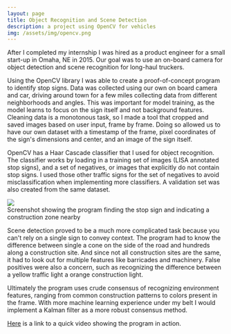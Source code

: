 ```yaml
---
layout: page
title: Object Recognition and Scene Detection
description: a project using OpenCV for vehicles
img: /assets/img/opencv.png
---
```


After I completed my internship I was hired as a product engineer for a small start-up in Omaha, NE in 2015. Our goal was to use an on-board camera for object detection and scene recognition for long-haul truckers.

Using the OpenCV library I was able to create a proof-of-concept program to identify stop signs. Data was collected using our own on board camera and car, driving around town for a few miles collecting data from different neighborhoods and angles. This was important for model training, as the model learns to focus on the sign itself and not background features. Cleaning data is a monotonous task, so I made a tool that cropped and saved images based on user input, frame by frame. Doing so allowed us to have our own dataset with a timestamp of the frame, pixel coordinates of the sign's dimensions and center, and an image of the sign itself.

OpenCV has a Haar Cascade classifier that I used for object recognition. The classifier works by loading in a training set of images (LISA annotated stop signs), and a set of negatives, or images that explicitly do not contain stop signs. I used those other traffic signs for the set of negatives to avoid misclassification when implementing more classifiers. A validation set was also created from the same dataset.

<div class="img_row">
    <img class="col three" src="{{ site.baseurl }}/assets/img/opencv.png">
</div>
<div class="col three caption">
    Screenshot showing the program finding the stop sign and indicating a construction zone nearby
</div>

Scene detection proved to be a much more complicated task because you can't rely on a single sign to convey context. The program had to know the difference between single a cone on the side of the road and hundreds along a construction site. And since not all construction sites are the same, it had to look out for multiple features like barricades and machinery. False positives were also a concern, such as recognizing the difference between a yellow traffic light a orange construction light.

Ultimately the program uses crude consensus of recognizing environment features, ranging from common construction patterns to colors present in the frame. With more machine learning experience under my belt I would implement a Kalman filter as a more robust consensus method.

[Here](https://youtu.be/ramZl7Sb27s) is a link to a quick video showing the program in action.
